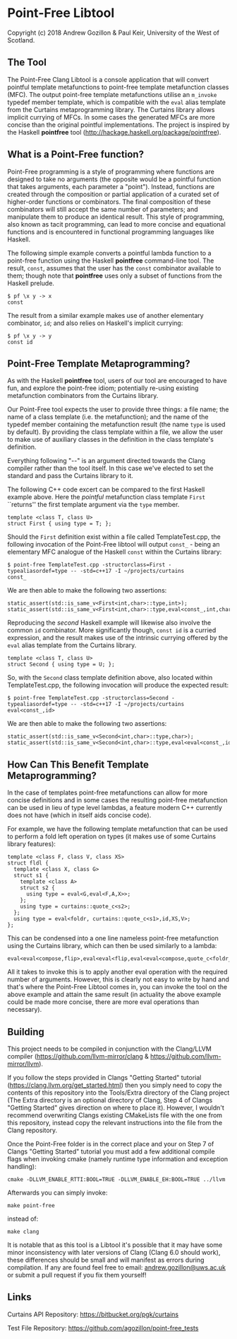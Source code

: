 # Point-Free Libtool  

Copyright (c) 2018 Andrew Gozillon & Paul Keir, University of the West of Scotland.

## The Tool 

The Point-Free Clang Libtool is a console application that will convert pointful template metafunctions to point-free template metafunction classes (MFC). The output point-free template metafunctions utilise an `m_invoke` typedef member template, which is compatible with the `eval` alias template from the Curtains metaprogramming library. The Curtains library allows implicit currying of MFCs. In some cases the generated MFCs are more concise than the original pointful implementations. The project is inspired by the Haskell **pointfree** tool (http://hackage.haskell.org/package/pointfree).

## What is a Point-Free function?

Point-Free programming is a style of programming where functions are designed to take no arguments (the opposite would be a pointful function that takes arguments, each parameter a "point"). Instead, functions are created through the composition or partial application of a curated set of higher-order functions or combinators. The final composition of these combinators will still accept the same number of parameters; and manipulate them to produce an identical result. This style of programming, also known as tacit programming, can lead to more concise and equational functions and is encountered in functional programming languages like Haskell.

The following simple example converts a pointful lambda function to a point-free function using the Haskell **pointfree** command-line tool. The result, `const`, assumes that the user has the `const` combinator available to them; though note that **pointfree** uses only a subset of functions from the Haskell prelude.

```
$ pf \x y -> x
const
```

The result from a similar example makes use of another elementary combinator, `id`; and also relies on Haskell's implicit currying:

```
$ pf \x y -> y
const id
```
## Point-Free Template Metaprogramming?

As with the Haskell **pointfree** tool, users of our tool are encouraged to have fun, and explore the point-free idiom; potentially re-using existing metafunction combinators from the Curtains library. 

Our Point-Free tool expects the user to provide three things: a file name; the name of a class template (i.e. the metafunction); and the name of the typedef member containing the metafunction result (the name `type` is used by default). By providing the class template within a file, we allow the user to make use of auxiliary classes in the definition in the class template's definition.

Everything following "--" is an argument directed towards the Clang compiler rather than the tool itself. In this case we've elected to set the standard and pass the Curtains library to it.

The following C++ code excert can be compared to the first Haskell example above. Here the *pointful* metafunction class template `First` ``returns'' the first template argument via the `type` member.

```
template <class T, class U>
struct First { using type = T; };
```

Should the `First` definition exist within a file called TemplateTest.cpp, the following invocation of the Point-Free libtool will output `const_` - being an elementary MFC analogue of the Haskell `const` within the Curtains library:

```
$ point-free TemplateTest.cpp -structorclass=First -typealiasordef=type -- -std=c++17 -I ~/projects/curtains
const_
```

We are then able to make the following two assertions:

```
static_assert(std::is_same_v<First<int,char>::type,int>);
static_assert(std::is_same_v<First<int,char>::type,eval<const_,int,char>>);
```

Reproducing the *second* Haskell example will likewise also involve the common `id` combinator. More significantly though, `const id` is a curried expression, and the result makes use of the intrinsic currying offered by the `eval` alias template from the Curtains library.

```
template <class T, class U>
struct Second { using type = U; };
```

So, with the `Second` class template definition above, also located within TemplateTest.cpp, the following invocation will produce the expected result:

```
$ point-free TemplateTest.cpp -structorclass=Second -typealiasordef=type -- -std=c++17 -I ~/projects/curtains
eval<const_,id>
```

We are then able to make the following two assertions:

```
static_assert(std::is_same_v<Second<int,char>::type,char>);
static_assert(std::is_same_v<Second<int,char>::type,eval<eval<const_,id>,int,char>>);
```

## How Can This Benefit Template Metaprogramming?  

In the case of templates point-free metafunctions can allow for more concise definitions and in some cases the resulting point-free metafunction can be used in lieu of type level lambdas, a feature modern C++ currently does not have (which in itself aids concise code).

For example, we have the following template metafunction that can be used to perform a fold left operation on types (it makes use of some Curtains library features): 

```
template <class F, class V, class XS>
struct fldl {
  template <class X, class G>
  struct s1 {
    template <class A>
    struct s2 {
      using type = eval<G,eval<F,A,X>>;
    };
    using type = curtains::quote_c<s2>;
  };
  using type = eval<foldr, curtains::quote_c<s1>,id,XS,V>;
};
```

This can be condensed into a one line nameless point-free metafunction using the Curtains library, which can then be used similarly to a lambda:    

```
eval<eval<compose,flip>,eval<eval<flip,eval<eval<compose,quote_c<foldr_c>>,eval<eval<compose,eval<compose,eval<flip,compose>>>,flip>>>,quote<id_t>>>;
```

All it takes to invoke this is to apply another eval operation with the required number of arguments. However, this is clearly not easy to write by hand and that's where the Point-Free Libtool comes in, you can invoke the tool on the above example and attain the same result (in actuality the above example could be made more concise, there are more eval operations than necessary).   

## Building

This project needs to be compiled in conjunction with the Clang/LLVM compiler (https://github.com/llvm-mirror/clang & https://github.com/llvm-mirror/llvm).

If you follow the steps provided in Clangs "Getting Started" tutorial (https://clang.llvm.org/get_started.html) then you simply need to copy the contents of this repository into the Tools/Extra directory of the Clang project (The Extra directory is an optional directory of Clang, Step 4 of Clangs "Getting Started" gives direction on where to place it). However, I wouldn't recommend overwriting Clangs existing CMakeLists file with the one from this repository, instead copy the relevant instructions into the file from the Clang repository.  

Once the Point-Free folder is in the correct place and your on Step 7 of Clangs "Getting Started" tutorial you must add a few additional compile flags when invoking cmake (namely runtime type information and exception handling):
```
cmake -DLLVM_ENABLE_RTTI:BOOL=TRUE -DLLVM_ENABLE_EH:BOOL=TRUE ../llvm
```
Afterwards you can simply invoke: 
```
make point-free
```
instead of: 
```
make clang
```

It is notable that as this tool is a Libtool it's possible that it may have some minor inconsistency with later versions of Clang (Clang 6.0 should work), these differences should be small and will manifest as errors during compilation. If any are found feel free to email: andrew.gozillon@uws.ac.uk or submit a pull request if you fix them yourself!

## Links 

Curtains API Repository: https://bitbucket.org/pgk/curtains
 
Test File Repository: https://github.com/agozillon/point-free_tests
 
